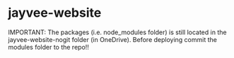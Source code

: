 # jayvee-website
IMPORTANT:
The packages (i.e. node_modules folder) is still located in the jayvee-website-nogit folder (in OneDrive).
Before deploying commit the modules folder to the repo!!